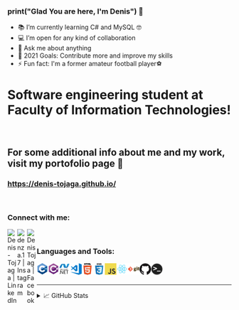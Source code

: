 ### print("Glad You are here, I'm Denis") 👋



- 📚 I’m currently learning C# and MySQL 🤓
- 💻 I’m open for any kind of collaboration
- 💬 Ask me about anything
- 📌 2021 Goals: Contribute more and improve my skills
- ⚡ Fun fact: I'm a former amateur football player⚽





# Software engineering student at Faculty of Information Technologies!
<br>

## For some additional info about me and my work, visit my portofolio page 👋

### https://denis-tojaga.github.io/

<br>

### Connect with me:

[<img align="left" alt="Denis-Tojaga | LinkedIn" width="22px" src="https://cdn.jsdelivr.net/npm/simple-icons@v3/icons/linkedin.svg" />][linkedin]
[<img align="left" alt="denza.17 | Instagram" width="22px" src="https://cdn.jsdelivr.net/npm/simple-icons@v3/icons/instagram.svg" />][instagram]
<img align="left" alt="Denis Tojaga | Facebook" width="22px" src="https://cdn.jsdelivr.net/npm/simple-icons@v3/icons/facebook.svg" />

<br />

### Languages and Tools:
<!-- C++ -->
<img align="left" display="inline" src="https://raw.githubusercontent.com/devicons/devicon/d00d0969292a6569d45b06d3f350f463a0107b0d/icons/cplusplus/cplusplus-original.svg" alt="cplusplus" width="25" height="25" title="C++"/>

<!-- C# -->
<img  align="left" display="inline" src="https://raw.githubusercontent.com/devicons/devicon/d00d0969292a6569d45b06d3f350f463a0107b0d/icons/csharp/csharp-original.svg" alt="csharp" width="25" height="25" title="C#"/>

<!-- Dot Net -->
<img  align="left" display="inline" src="https://raw.githubusercontent.com/devicons/devicon/d00d0969292a6569d45b06d3f350f463a0107b0d/icons/dot-net/dot-net-original-wordmark.svg" alt="dotnet" width="25" height="25" title="Dot Net"/>
<img align="left" display="inline" alt="Visual Studio Code" width="26px" src="https://raw.githubusercontent.com/github/explore/80688e429a7d4ef2fca1e82350fe8e3517d3494d/topics/visual-studio-code/visual-studio-code.png" />
<img align="left" display="inline" alt="HTML5" width="26px" src="https://raw.githubusercontent.com/github/explore/80688e429a7d4ef2fca1e82350fe8e3517d3494d/topics/html/html.png"  />
<img align="left" display="inline"  alt="CSS3" width="26px" src="https://raw.githubusercontent.com/github/explore/80688e429a7d4ef2fca1e82350fe8e3517d3494d/topics/css/css.png" />
<img align="left" display="inline" alt="JavaScript" width="26px" src="https://raw.githubusercontent.com/github/explore/80688e429a7d4ef2fca1e82350fe8e3517d3494d/topics/javascript/javascript.png" />
<img align="left" display="inline" alt="React" width="26px" src="https://raw.githubusercontent.com/github/explore/80688e429a7d4ef2fca1e82350fe8e3517d3494d/topics/react/react.png" />
<img align="left" display="inline" alt="Git" width="26px" src="https://raw.githubusercontent.com/github/explore/80688e429a7d4ef2fca1e82350fe8e3517d3494d/topics/git/git.png" />
<img align="left" display="inline" alt="GitHub" width="26px" src="https://raw.githubusercontent.com/github/explore/78df643247d429f6cc873026c0622819ad797942/topics/github/github.png" />
<img align="left" display="inline" alt="Terminal" width="26px" src="https://raw.githubusercontent.com/github/explore/80688e429a7d4ef2fca1e82350fe8e3517d3494d/topics/terminal/terminal.png" />


<br />
<br />

---

<details>
  <summary>📈 GitHub Stats</summary>

  <img align="left"  alt="Denis-Tojaga's GitHub Stats" src="https://github-readme-stats.codestackr.vercel.app/api?username=Denis-Tojaga&show_icons=true&hide_border=true&theme=dark" />

</details>

[instagram]: https://www.instagram.com/denza.17/
[linkedin]: https://www.linkedin.com/in/denis-tojaga-a807311ab/











